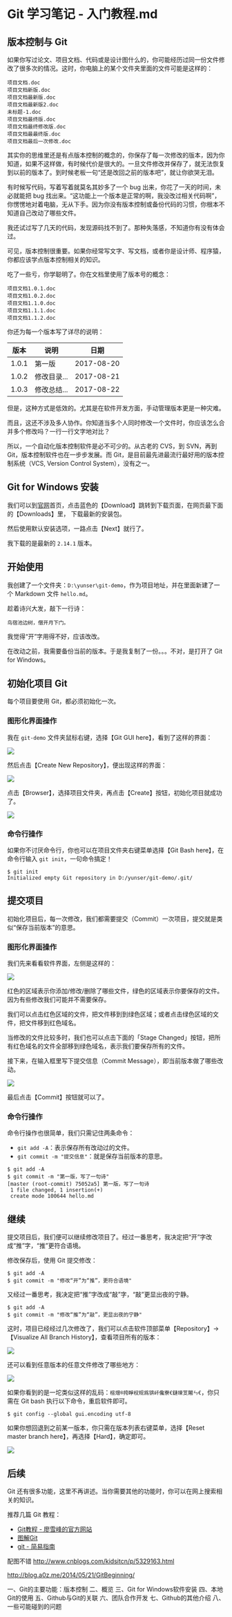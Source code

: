 # Git 学习笔记 - 入门教程.md

## 版本控制与 Git

如果你写过论文、项目文档、代码或是设计图什么的，你可能经历过同一份文件修改了很多次的情况。这时，你电脑上的某个文件夹里面的文件可能是这样的：

```
项目文档.doc
项目文档新版.doc
项目文档最新版.doc
项目文档最新版2.doc
未标题-1.doc
项目文档最终版.doc
项目文档最终修改版.doc
项目文档最最终版.doc
项目文档最后一次修改.doc
```

其实你的思维里还是有点版本控制的概念的，你保存了每一次修改的版本，因为你知道，如果不这样做，有时候代价是很大的。一旦文件修改并保存了，就无法恢复到以前的版本了。到时候老板一句“还是改回之前的版本吧”，就让你欲哭无泪。

有时候写代码，写着写着就莫名其妙多了一个 bug 出来，你花了一天的时间，未必就能把 bug 找出来。“这功能上一个版本是正常的啊，我没改过相关代码啊”，你愣愣地对着电脑，无从下手。因为你没有版本控制或备份代码的习惯，你根本不知道自己改动了哪些文件。

我还试过写了几天的代码，发现源码找不到了。那种失落感，不知道你有没有体会过。

可见，版本控制很重要。如果你经常写文字、写文档，或者你是设计师、程序猿，你都应该学点版本控制相关的知识。

吃了一些亏，你学聪明了。你在文档里使用了版本号的概念：

```
项目文档1.0.1.doc
项目文档1.0.2.doc
项目文档1.1.0.doc
项目文档1.1.1.doc
项目文档1.1.2.doc
```

你还为每一个版本写了详尽的说明：

版本 | 说明 | 日期
----|------|----
1.0.1 | 第一版  | 2017-08-20
1.0.2 | 修改目录...  | 2017-08-21
1.0.3 | 修改总结...  | 2017-08-22

但是，这种方式是低效的。尤其是在软件开发方面，手动管理版本更是一种灾难。

而且，这还不涉及多人协作。你知道当多个人同时修改一个文件时，你应该怎么合并多个修改吗？一行一行文字地对比？

所以，一个自动化版本控制软件是必不可少的。从古老的 CVS，到 SVN，再到 Git，版本控制软件也在一步步发展。而 Git，是目前最先进最流行最好用的版本控制系统（VCS, Version Control System），没有之一。

## Git for Windows 安装

我们可以到[官网](https://git-for-windows.github.io/)首页，点击蓝色的【Download】跳转到下载页面，在网页最下面的【Downloads】里，
下载最新的安装包。

然后使用默认安装选项，一路点击【Next】就行了。

我下载的是最新的 `2.14.1` 版本。

## 开始使用

我创建了一个文件夹：`D:\yunser\git-demo`，作为项目地址，并在里面新建了一个 Markdown 文件 `hello.md`。

趁着诗兴大发，敲下一行诗：

```
鸟宿池边树，僧开月下门。
```

我觉得“开”字用得不好，应该改改。

在改动之前，我需要备份当前的版本。于是我复制了一份。。。不对，是打开了 Git for Windows。

## 初始化项目 Git

每个项目要使用 Git，都必须初始化一次。

### 图形化界面操作

我在 `git-demo` 文件夹鼠标右键，选择【Git GUI here】，看到了这样的界面：

![](http://www.chenjianhang.com/wp-content/uploads/2017/08/git-2.png)

然后点击【Create New Repository】，便出现这样的界面：

![](http://www.chenjianhang.com/wp-content/uploads/2017/08/git-3.png)

点击【Browser】，选择项目文件夹，再点击【Create】按钮，初始化项目就成功了。

![](http://www.chenjianhang.com/wp-content/uploads/2017/08/git-4.png)

### 命令行操作

如果你不讨厌命令行，你也可以在项目文件夹右键菜单选择【Git Bash here】，在命令行输入 `git init`，一句命令搞定！

```
$ git init
Initialized empty Git repository in D:/yunser/git-demo/.git/
```

## 提交项目

初始化项目后，每一次修改，我们都需要提交（Commit）一次项目，提交就是类似“保存当前版本”的意思。

### 图形化界面操作

我们先来看看软件界面，左侧是这样的：

![](http://www.chenjianhang.com/wp-content/uploads/2017/08/git-5.png)

红色的区域表示你添加/修改/删除了哪些文件，绿色的区域表示你要保存的文件。因为有些修改我们可能并不需要保存。

我们可以点击红色区域的文件，把文件移到到绿色区域；或者点击绿色区域的文件，把文件移到红色域名。

当修改的文件比较多时，我们也可以点击下面的「Stage Changed」按钮，把所有红色域名的文件全部移到绿色域名，表示我们要保存所有的文件。

接下来，在输入框里写下提交信息（Commit Message），即当前版本做了哪些改动。

![](http://www.chenjianhang.com/wp-content/uploads/2017/08/git-6.png)

最后点击【Commit】按钮就可以了。

### 命令行操作

命令行操作也很简单，我们只需记住两条命令：

* `git add -A`：表示保存所有改动过的文件。
* `git commit -m "提交信息"`：就是保存当前版本的意思。

```
$ git add -A
$ git commit -m "第一版，写了一句诗"
[master (root-commit) 75052a5] 第一版，写了一句诗
 1 file changed, 1 insertion(+)
 create mode 100644 hello.md
```

## 继续

提交项目后，我们便可以继续修改项目了。经过一番思考，我决定把“开”字改成“推”字，“推”更符合语境。

修改保存后，使用 Git 提交修改：

```
$ git add -A
$ git commit -m "修改“开”为“推”，更符合语境"
```

又经过一番思考，我决定把“推”字改成“敲”字，“敲”更显出夜的宁静。

```
$ git add -A
$ git commit -m "修改“推”为“敲”，更显出夜的宁静"
```

这时，项目已经经过几次修改了，我们可以点击软件顶部菜单【Repository】->【Visualize All Branch History】，查看项目所有的版本：

![](http://www.chenjianhang.com/wp-content/uploads/2017/08/git-8.png)

还可以看到任意版本的任意文件修改了哪些地方：

![](http://www.chenjianhang.com/wp-content/uploads/2017/08/git-9.png)

如果你看到的是一坨类似这样的乱码：`楦熷®挎睜杈规爲锛屽儳寮€鏈堜笅闂ㄣ€`，你只需在 Git bash 执行以下命令，重启软件即可。

```
$ git config --global gui.encoding utf-8
```

如果你想回退到之前某一版本，你只需在版本列表右键菜单，选择【Reset master branch here】，再选择【Hard】，确定即可。

![](http://www.chenjianhang.com/wp-content/uploads/2017/08/git-10.png)

## 后续

Git 还有很多功能，这里不再讲述。当你需要其他的功能时，你可以在网上搜索相关的知识。

推荐几篇 Git 教程：

* [Git教程 - 廖雪峰的官方网站](https://www.liaoxuefeng.com/wiki/0013739516305929606dd18361248578c67b8067c8c017b000/)
* [图解Git](http://marklodato.github.io/visual-git-guide/index-zh-cn.html)
* [git - 简易指南](http://www.bootcss.com/p/git-guide/)


配图不错
http://www.cnblogs.com/kidsitcn/p/5329163.html

http://blog.a0z.me/2014/05/21/GitBeginning/

一、Git的主要功能：版本控制
二、概览
三、Git for Windows软件安装
四、本地Git的使用
五、Github与Git的关联
六、团队合作开发
七、Github的其他介绍
八、一些可能碰到的问题
